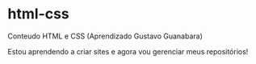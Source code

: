 # html-css
 Conteudo HTML e CSS (Aprendizado Gustavo Guanabara)

Estou aprendendo a criar sites e agora vou gerenciar meus repositórios!